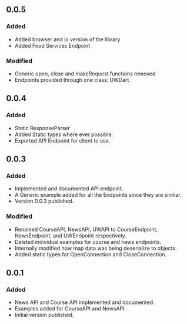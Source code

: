 ## 0.0.5
### Added
- Added browser and io version of the library
- Added Food Services Endpoint

### Modified
- Generic open, close and makeRequest functions removed
- Endpoints provided through one class: UWDart

## 0.0.4
### Added
- Static ResponseParser
- Added Static types where ever possible.
- Exported API Endpoint for client to use.

## 0.0.3
### Added
- Implemented and documented API endpoint.
- A Generic example added for all the Endpoints since they are similar.
- Version 0.0.3 published.

### Modified
- Renamed CourseAPI, NewsAPI, UWAPI to CourseEndpoint, NewsEndpoint, and UWEndpoint respectively.
- Deleted individual examples for course and news endpoints.
- Internally modified how map data was being deserialize to objects.
- Added static types for OpenConnection and CloseConnection.

## 0.0.1
### Added
- News API and Course API implemented and documented.
- Examples added for CourseAPI and NewsAPI.
- Initial version published.
